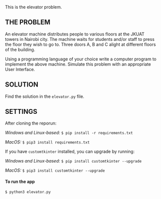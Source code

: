 This is the elevator problem.

## THE PROBLEM

An elevator machine distributes people to various floors at the JKUAT
towers in Nairobi city. The machine waits for students and/or staff to
press the floor they wish to go to. Three doors A, B and C alight at
different floors of the building.

Using a programming language of your choice write a computer
program to implement the above machine. Simulate this problem with
an appropriate User Interface.

## SOLUTION
Find the solution in the `elevator.py` file.

## SETTINGS
After cloning the reporun:

*Windows and Linux-based:* `$ pip install -r requirements.txt`

*MacOS:* `$ pip3 install requirements.txt`

If you have `customtkinter` installed, you can upgrade by running:

*Windows and Linux-based:* `$ pip install customtkinter --upgrade`

*MacOS:* `$ pip3 install customtkinter --upgrade`

#### To run the app
`$ python3 elevator.py`
